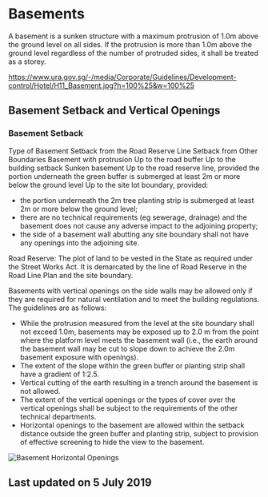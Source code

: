 # Basements

A basement is a sunken structure with a maximum protrusion of 1.0m above the ground level on all sides. If the protrusion is more than 1.0m above the ground level regardless of the number of protruded sides, it shall be treated as a storey.

<https://www.ura.gov.sg/-/media/Corporate/Guidelines/Development-control/Hotel/H11_Basement.jpg?h=100%25&w=100%25>

## Basement Setback and Vertical Openings

### Basement Setback
Type of Basement Setback from the Road Reserve Line Setback from Other Boundaries
Basement with protrusion Up to the road buffer Up to the building setback
Sunken basement Up to the road reserve line, provided the portion underneath the green buffer is submerged at least 2m or more below the ground level Up to the site lot boundary, provided:
- the portion underneath the 2m tree planting strip is submerged at least 2m or more below the ground level;
- there are no technical requirements (eg sewerage, drainage) and the basement does not cause any adverse impact to the adjoining property;
- the side of a basement wall abutting any site boundary shall not have any openings into the adjoining site.

Road Reserve: The plot of land to be vested in the State as required under the Street Works Act. It is demarcated by the line of Road Reserve in the Road Line Plan and the site boundary.

Basements with vertical openings on the side walls may be allowed only if they are required for natural ventilation and to meet the building regulations. The guidelines are as follows:
- While the protrusion measured from the level at the site boundary shall not exceed 1.0m, basements may be exposed up to 2.0 m from the point where the platform level meets the basement wall (i.e., the earth around the basement wall may be cut to slope down to achieve the 2.0m basement exposure with openings).
- The extent of the slope within the green buffer or planting strip shall have a gradient of 1:2.5.
- Vertical cutting of the earth resulting in a trench around the basement is not allowed.
- The extent of the vertical openings or the types of cover over the vertical openings shall be subject to the requirements of the other technical departments.
- Horizontal openings to the basement are allowed within the setback distance outside the green buffer and planting strip, subject to provision of effective screening to hide the view to the basement.

![Basement Horizontal Openings](https://www.ura.gov.sg/-/media/Corporate/Guidelines/Development-control/Hotel/H09_Basement_Horizontal_Openings.jpg?h=100%25&w=100%25)

## Last updated on 5 July 2019
